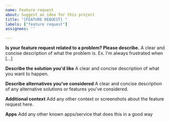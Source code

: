 ```yaml
---
name: Feature request
about: Suggest an idea for this project
title: "[FEATURE REQUEST] "
labels: ["feature request"]
assignees: ''

---
```


<!--- this template is **ONLY** used for requesting features, use other templates for other stuff -->

**Is your feature request related to a problem? Please describe.**
A clear and concise description of what the problem is. Ex. I'm always frustrated when [...]

**Describe the solution you'd like**
A clear and concise description of what you want to happen.

**Describe alternatives you've considered**
A clear and concise description of any alternative solutions or features you've considered.

**Additional context**
Add any other context or screenshots about the feature request here.

**Apps**
Add any other known apps/service that does this in a good way
